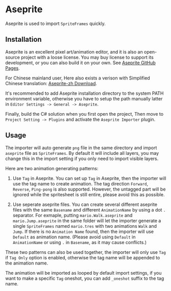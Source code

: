 # Aseprite

Aseprite is used to import `SpriteFrames` quickly.

## Installation

Aseprite is an excellent pixel art/animation editor, and it is also an open-source project with a loose license. You may buy license to support its development, or you can also build it on your own. See [Aseprite GitHub Pages](https://github.com/aseprite/aseprite).

For Chinese mainland user, Here also exists a verison with Simplified Chinese translation: [Aseprite-zh Download](https://www.ghxi.com/aseprite.html).

It's recommended to add Aseprite installation directory to the system PATH environment variable, otherwise you have to setup the path manually latter in `Editor Settings -> General -> Aseprite`.

Finally, build the C# solution when you first open the project, Then move to `Project Setting -> Plugins` and activate the `Aseprite Importer` plugin.

## Usage

The importer will auto generate `png` file in the same directory and import `aseprite` file as `SpriteFrames`. By default it will include all layers, you may change this in the import setting if you only need to import visible layers.

Here are two animation generating patterns:

1. Use `Tag` in Aseprite. You can set up `Tag` in Aseprite, then the importer will use the tag name to create animation. The tag direction `Forward`, `Reverse`, `Ping-pong` is also supported. However, the untagged part will be ignored while the spritesheet is still entire, please avoid this as possible.

2. Use seperate aseprite files. You can create several different aseprite files with the same `Basename` and different `AnimationName` by using a dot `.` separator. For exmaple, putting `mario.Walk.aseprite` and `mario.Jump.aseprite` in the same folder will let the importer generate a single `SpriteFrames` named `mario.tres` with two animations `Walk` and `Jump`. If there is no `Animation Name` found, then the importer will use `Default` as animation name. (Please avoid using `Default` in `AnimationName` or using `.` in `Basename`, as it may cause conflicts.)

These two patterns can also be used together, the importer will only use `Tag` if `Tag Only` option is enabled, otherwise the tag name will be appended to the animation name.

The animation will be imported as looped by default import settings, if you want to make a specific `Tag` oneshot, you can add `_oneshot` suffix to the tag name.
